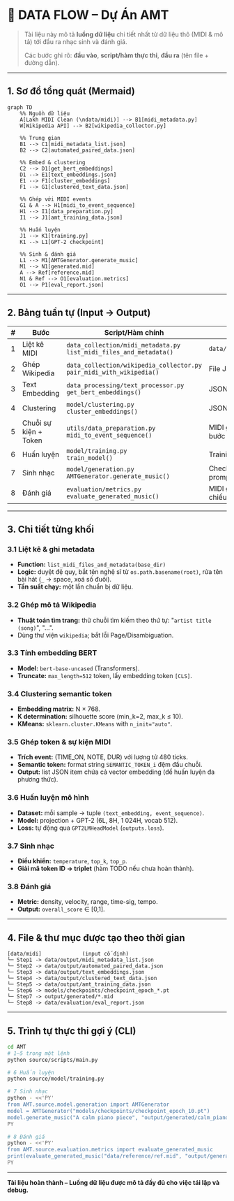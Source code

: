 # 🔄 DATA FLOW – Dự Án AMT

> Tài liệu này mô tả **luồng dữ liệu** chi tiết nhất từ dữ liệu thô (MIDI & mô tả) tới đầu ra nhạc sinh và đánh giá.
>
> Các bước ghi rõ: **đầu vào**, **script/hàm thực thi**, **đầu ra** (tên file + đường dẫn).

---

## 1. Sơ đồ tổng quát (Mermaid)
```mermaid
graph TD
    %% Nguồn dữ liệu
    A[Lakh MIDI Clean (\ndata/midi)] --> B1[midi_metadata.py]
    W[Wikipedia API] --> B2[wikipedia_collector.py]

    %% Trung gian
    B1 --> C1[midi_metadata_list.json]
    B2 --> C2[automated_paired_data.json]

    %% Embed & clustering
    C2 --> D1[get_bert_embeddings]
    D1 --> E1[text_embeddings.json]
    E1 --> F1[cluster_embeddings]
    F1 --> G1[clustered_text_data.json]

    %% Ghép với MIDI events
    G1 & A --> H1[midi_to_event_sequence]
    H1 --> I1[data_preparation.py]
    I1 --> J1[amt_training_data.json]

    %% Huấn luyện
    J1 --> K1[training.py]
    K1 --> L1[GPT-2 checkpoint]

    %% Sinh & đánh giá
    L1 --> M1[AMTGenerator.generate_music]
    M1 --> N1[generated.mid]
    A --> Ref[reference.mid]
    N1 & Ref --> O1[evaluation.metrics]
    O1 --> P1[eval_report.json]
```

---

## 2. Bảng tuần tự (Input → Output)
| # | Bước | Script/Hàm chính | Đầu vào | Đầu ra |
|---|------|------------------|---------|--------|
| 1 | Liệt kê MIDI | `data_collection/midi_metadata.py` <br> `list_midi_files_and_metadata()` | `data/midi/**/*.mid` | `data/output/midi_metadata_list.json` |
| 2 | Ghép Wikipedia | `data_collection/wikipedia_collector.py` <br> `pair_midi_with_wikipedia()` | File JSON bước 1 | `data/output/automated_paired_data.json` (thêm `text_description`) |
| 3 | Text Embedding | `data_processing/text_processor.py` <br> `get_bert_embeddings()` | JSON bước 2 | `data/output/text_embeddings.json` (thêm `embedding`) |
| 4 | Clustering | `model/clustering.py` <br> `cluster_embeddings()` | JSON bước 3 | `data/output/clustered_text_data.json` (thêm `semantic_token`) |
| 5 | Chuỗi sự kiện + Token | `utils/data_preparation.py` <br> `midi_to_event_sequence()` | MIDI gốc + JSON bước 4 | `data/output/amt_training_data.json` (chứa `combined_sequence_for_amt`) |
| 6 | Huấn luyện | `model/training.py` <br> `train_model()` | Training JSON | `models/checkpoints/checkpoint_epoch_*.pt` |
| 7 | Sinh nhạc | `model/generation.py` <br> `AMTGenerator.generate_music()` | Checkpoint + prompt text | `output/generated/*.mid` |
| 8 | Đánh giá | `evaluation/metrics.py` <br> `evaluate_generated_music()` | MIDI gốc tham chiếu + MIDI sinh | `data/evaluation/eval_report.json` |

---

## 3. Chi tiết từng khối
### 3.1 Liệt kê & ghi metadata
- **Function:** `list_midi_files_and_metadata(base_dir)`  
- **Logic:** duyệt đệ quy, bắt tên nghệ sĩ từ `os.path.basename(root)`, rửa tên bài hát (`_` → space, xoá số đuôi).  
- **Tần suất chạy:** một lần chuẩn bị dữ liệu.

### 3.2 Ghép mô tả Wikipedia
- **Thuật toán tìm trang:** thử chuỗi tìm kiếm theo thứ tự: "`artist title (song)`", "…".  
- Dùng thư viện `wikipedia`; bắt lỗi Page/Disambiguation.

### 3.3 Tính embedding BERT
- **Model:** `bert-base-uncased` (Transformers).  
- **Truncate:** `max_length=512` token, lấy embedding token `[CLS]`.

### 3.4 Clustering semantic token
- **Embedding matrix:** N × 768.  
- **K determination:** silhouette score (min_k=2, max_k ≤ 10).  
- **KMeans:** `sklearn.cluster.KMeans` with `n_init="auto"`.

### 3.5 Ghép token & sự kiện MIDI
- **Trích event:** (TIME_ON, NOTE, DUR) với lượng tử 480 ticks.  
- **Semantic token:** format string `SEMANTIC_TOKEN_i` đệm đầu chuỗi.  
- **Output:** list JSON item chứa cả vector embedding (để huấn luyện đa phương thức).

### 3.6 Huấn luyện mô hình
- **Dataset:** mỗi sample → tuple `(text_embedding, event_sequence)`.
- **Model:** projection + GPT-2 (6L, 8H, 1 024H, vocab 512).  
- **Loss:** tự động qua `GPT2LMHeadModel` (`outputs.loss`).

### 3.7 Sinh nhạc
- **Điều khiển:** `temperature`, `top_k`, `top_p`.  
- **Giải mã token ID → triplet** (hàm TODO nếu chưa hoàn thành).

### 3.8 Đánh giá
- **Metric:** density, velocity, range, time-sig, tempo.  
- **Output:** `overall_score` ∈ [0,1].

---

## 4. File & thư mục được tạo theo thời gian
```text
[data/midi]             (input cố định)
└─ Step1 -> data/output/midi_metadata_list.json
└─ Step2 -> data/output/automated_paired_data.json
└─ Step3 -> data/output/text_embeddings.json
└─ Step4 -> data/output/clustered_text_data.json
└─ Step5 -> data/output/amt_training_data.json
└─ Step6 -> models/checkpoints/checkpoint_epoch_*.pt
└─ Step7 -> output/generated/*.mid
└─ Step8 -> data/evaluation/eval_report.json
```

---

## 5. Trình tự thực thi gợi ý (CLI)
```bash
cd AMT
# 1–5 trong một lệnh
python source/scripts/main.py

# 6 Huấn luyện
python source/model/training.py

# 7 Sinh nhạc
python - <<'PY'
from AMT.source.model.generation import AMTGenerator
model = AMTGenerator("models/checkpoints/checkpoint_epoch_10.pt")
model.generate_music("A calm piano piece", "output/generated/calm_piano.mid")
PY

# 8 Đánh giá
python - <<'PY'
from AMT.source.evaluation.metrics import evaluate_generated_music
print(evaluate_generated_music("data/reference/ref.mid", "output/generated/calm_piano.mid"))
PY
```

---
**Tài liệu hoàn thành – Luồng dữ liệu được mô tả đầy đủ cho việc tái lập và debug.** 